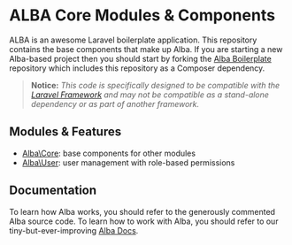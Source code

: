 ALBA Core Modules & Components
===

ALBA is an awesome Laravel boilerplate application. This repository contains the base components that make up Alba. If you are starting a new Alba-based project then you should start by forking the [Alba Boilerplate](http://github.com/emersonmedia/Alba-Boilerplate) repository which includes this repository as a Composer dependency.

> **Notice:** _This code is specifically designed to be compatible with the [Laravel Framework](http://laravel.com) and may not be compatible as a stand-alone dependency or as part of another framework._

## Modules & Features

* [Alba\Core](http://github.com/emersonmedia/Alba/tree/master/src/Alba/Core): base components for other modules
* [Alba\User](http://github.com/emersonmedia/Alba/tree/master/src/Alba/User): user management with role-based permissions

## Documentation

To learn how Alba works, you should refer to the generously commented Alba source code. To learn how to work with Alba, you should refer to our tiny-but-ever-improving [Alba Docs](https://github.com/emersonmedia/alba-docs).
